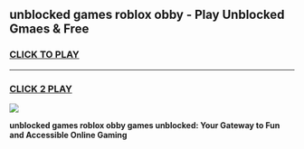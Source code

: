
## unblocked games roblox obby - Play Unblocked Gmaes & Free
<h3>
<a href="https://news.freeplayer.one?title=unblocked_games_roblox_obby&ref=23F">CLICK TO PLAY</a></h3>
<hr>

<h3>
<a href="https://news.freeplayer.one?title=unblocked_games_roblox_obby&ref=23F">CLICK 2 PLAY</a>
  
</h3>

<a href="https://news.freeplayer.one?title=unblocked_games_roblox_obby&ref=23F/"><img src="https://clearcache.store/games.png"></a>


**unblocked games roblox obby games unblocked: Your Gateway to Fun and Accessible Online Gaming**

